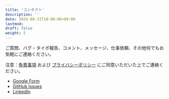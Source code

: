 ```yaml
---
title: 'コンタクト'
description: ''
date: 2024-08-31T18:00:00+09:00
lastmod: 
draft: false
weight: 5
---
```


ご質問、バグ・タイポ報告、コメント、メッセージ、仕事依頼、その他何でもお気軽にご連絡ください。

注意：[免責事項](https://tsuji.tech/jp/disclaimer) および [プライバシーポリシー](https://tsuji.tech/jp/privacy-policy) にご同意いただいた上でご連絡ください。

- [Google Form](https://docs.google.com/forms/d/e/1FAIpQLSenXl3PicnSf8GpWIJAxj7L3MsJ_F5C0IpzxJ6HqThIz1EoWA/viewform)
- [GitHub Issues](https://github.com/kktsuji/tsuji-website/issues)
- [LinkedIn](https://www.linkedin.com/in/kktsuji/)

